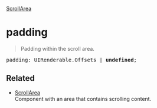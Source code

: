 [ScrollArea](ScrollArea.md)

# padding

> Padding within the scroll area.

<pre class="docgen_signature">padding: UIRenderable.Offsets | <b>undefined</b>;</pre>

## Related

- [<!--{ref:class}-->ScrollArea](ScrollArea.md) \
    Component with an area that contains scrolling content.
